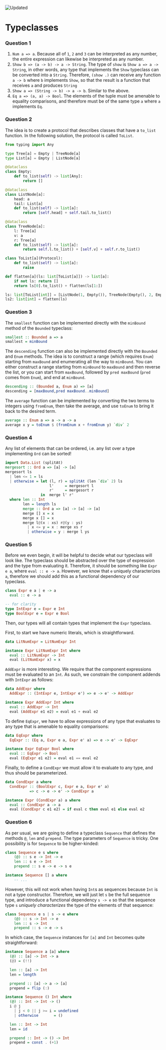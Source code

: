 ![Updated][update-shield]

# Typeclasses

### Question 1
1.  `Num a => a`. Because all of `1`, `2` and `3` can be interpreted as any number, the entire expression can likewise be interpreted as any number.
2.  `Show b => (a -> b) -> a -> String`. The type of `show` is `Show a => a -> String`, in other words, any type that implements the `Show` typeclass can be converted into a `String`. Therefore, `(show .)` can receive any function `a -> b` where `b` implements `Show`, so that the result is a function that receives `a` and produces `String`
3.  `Show a => (String -> b) -> a -> b`. Similar to the above.
4. `Eq a => (a, a) -> Bool`. The elements of the tuple must be amenable to equality comparisons, and therefore must be of the same type `a` where `a` implements `Eq`. 

### Question 2
The idea is to create a protocol that describes classes that
have a `to_list` function. In the following solution, the
protocol is called `ToList`.

``` python
from typing import Any

type Tree[a] = Empty | TreeNode[a]
type List[a] = Empty | ListNode[a]

@dataclass
class Empty:
    def to_list(self) -> list[Any]:
        return []

@dataclass
class ListNode[a]:
    head: a
    tail: List[a]
    def to_list(self) -> list[a]:
        return [self.head] + self.tail.to_list()

@dataclass
class TreeNode[a]:
    l: Tree[a]
    v: a
    r: Tree[a]
    def to_list(self) -> list[a]:
        return self.l.to_list() + [self.v] + self.r.to_list()

class ToList[a](Protocol):
    def to_list(self) -> list[a]:
        raise

def flatten[a](ls: list[ToList[a]]) -> list[a]:
    if not ls: return []
    return ls[0].to_list() + flatten(ls[1:])

ls: list[ToList[int]] = [ListNode(1, Empty()), TreeNode(Empty(), 2, Empty())]
ls2: list[int] = flatten(ls)
```

### Question 3
The `smallest` function can be implemented directly with the `minBound` method of the `Bounded` typeclass:
```haskell
smallest :: Bounded a => a 
smallest = minBound
```
The `descending` function can also be implemented directly with the `Bounded` and `Enum` methods. The idea is to construct a range (which requires `Enum`) starting from `maxBound` and enumerating all the way to `minBound`. You can either construct a range starting from `minBound` to `maxBound` and then reverse the list, or you can start from `maxBound`, followed by `pred maxBound` (`pred` comes from `Enum`), and end at `minBound`.

```haskell
descending :: (Bounded a, Enum a) => [a]
descending = [maxBound,pred maxBound..minBound]
```

The `average` function can be implemented by converting the two terms to integers using `fromEnum`, then take the average, and use `toEnum` to bring it back to the desired term.

```haskell
average :: Enum a => a -> a -> a
average x y = toEnum $ (fromEnum x + fromEnum y) `div` 2
```
 

### Question 4
Any list of elements that can be ordered, i.e. any list over a type implementing `Ord` can be sorted!

``` haskell
import Data.List (splitAt)
mergesort :: Ord a => [a] -> [a]
mergesort ls 
  | len <= 1 = ls
  | otherwise = let (l, r) = splitAt (len `div` 2) ls
                    l'     = mergesort l
                    r'     = mergesort r
                in  merge l' r'
  where len :: Int
        len = length ls
        merge :: Ord a => [a] -> [a] -> [a]
        merge [] x = x
        merge x [] = x
        merge l@(x : xs) r@(y : ys)
          | x <= y = x : merge xs r
          | otherwise = y : merge l ys
```

### Question 5
Before we even begin, it will be helpful to decide what
our typeclass will look like. The typeclass should be abstracted over
the type of expression and the type from evaluating it. Therefore, it
should be something like `Expr e a`, where
`eval :: e -> a`. However, we know that `e` uniquely
characterizes `a`, therefore we should add this as a
functional dependency of our typeclass.

``` haskell
class Expr e a | e -> a
  eval :: e -> a

-- for clarity
type IntExpr e = Expr e Int
type BoolExpr e = Expr e Bool
```

Then, our types will all contain types that implement the
`Expr` typeclass.

First, to start we have numeric literals, which is straightforward.

``` haskell
data LitNumExpr = LitNumExpr Int

instance Expr LitNumExpr Int where
  eval :: LitNumExpr -> Int
  eval (LitNumExpr x) = x
```

`AddExpr` is more interesting. We require that the component
expressions must be evaluated to an `Int`. As such, we
constrain the component addends with `IntExpr` as follows:

``` haskell
data AddExpr where
  AddExpr :: (IntExpr e, IntExpr e') => e -> e' -> AddExpr

instance Expr AddExpr Int where
  eval :: AddExpr -> Int
  eval (AddExpr e1 e2) = eval e1 + eval e2
```

To define `EqExpr`, we have to allow expressions of any type
that evaluates to any type that is amenable to equality comparisons:

``` haskell
data EqExpr where
  EqExpr :: (Eq a, Expr e a, Expr e' a) => e -> e' -> EqExpr

instance Expr EqExpr Bool where
  eval :: EqExpr -> Bool
  eval (EqExpr e1 e2) = eval e1 == eval e2
```

Finally, to define a `CondExpr` we must allow it to evaluate
to any type, and thus should be parameterized.

``` haskell
data CondExpr a where
  CondExpr :: (BoolExpr c, Expr e a, Expr e' a) 
           => c -> e -> e' -> CondExpr a

instance Expr (CondExpr a) a where
  eval :: CondExpr a -> a
  eval (CondExpr c e1 e2) = if eval c then eval e1 else eval e2
```
### Question 6
As per usual, we are going to define a typeclass `Sequence` that defines the methods `@`, `len` and `prepend`. The type parameters of `Sequence` is tricky. One possibility is for `Sequence` to be higher-kinded:

```haskell
class Sequence e s where
    (@) :: s e -> Int -> e
    len :: s e -> Int
    prepend :: s e -> e -> s e

instance Sequence [] a where
    -- ...
```
However, this will not work when having `Int`s as sequences because `Int` is not a type constructor. Therefore, we will just let `s` be the full sequence type, and introduce a functional dependency `s -> e` so that the sequence type `s` _uniquely characterizes_ the type of the elements of that sequence:
```haskell
class Sequence e s | s -> e where
    (@) :: s -> Int -> e
    len :: s -> Int
    prepend :: s -> e -> s
```

In which case, the `Sequence` instances for `[a]` and `Int` becomes quite straightforward:

```haskell
instance Sequence a [a] where
  (@) :: [a] -> Int -> a
  (@) = (!!)

  len :: [a] -> Int
  len = length

  prepend :: [a] -> a -> [a]
  prepend = flip (:)

instance Sequence () Int where
  (@) :: Int -> Int -> ()
  i @ j 
    | j < 0 || j >= i = undefined
    | otherwise       = ()

  len :: Int -> Int
  len = id

  prepend :: Int -> () -> Int
  prepend = const . (+1)
```

[update-shield]: https://img.shields.io/badge/LAST%20UPDATED-28%20SEP%202024-57ffd8?style=for-the-badge
